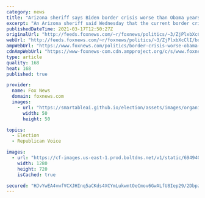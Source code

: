 ```yaml
---
category: news
title: "Arizona sheriff says Biden border crisis worse than Obama years: 'Like the Wild West'"
excerpt: "An Arizona sheriff said Wednesday that the current border crisis is worse than the Obama years, as DHS indicates that the migrant surge at the U.S.-Mexico border is expected to hit a 20-year high."
publishedDateTime: 2021-03-17T12:50:27Z
originalUrl: "http://feeds.foxnews.com/~r/foxnews/politics/~3/ZjPlxbXcClI/border-crisis-worse-obama-arizona-sheriff-biden-immigration"
webUrl: "http://feeds.foxnews.com/~r/foxnews/politics/~3/ZjPlxbXcClI/border-crisis-worse-obama-arizona-sheriff-biden-immigration"
ampWebUrl: "https://www.foxnews.com/politics/border-crisis-worse-obama-arizona-sheriff-biden-immigration.amp"
cdnAmpWebUrl: "https://www-foxnews-com.cdn.ampproject.org/c/s/www.foxnews.com/politics/border-crisis-worse-obama-arizona-sheriff-biden-immigration.amp"
type: article
quality: 168
heat: 168
published: true

provider:
  name: Fox News
  domain: foxnews.com
  images:
    - url: "https://smartableai.github.io/election/assets/images/organizations/foxnews.com-50x50.jpg"
      width: 50
      height: 50

topics:
  - Election
  - Republican Voice

images:
  - url: "https://cf-images.us-east-1.prod.boltdns.net/v1/static/694940094001/351be049-60a5-44b0-908b-b3f6e133f59a/3ebae1b6-1e4e-4510-b280-561e7c72e25d/1280x720/match/image.jpg"
    width: 1280
    height: 720
    isCached: true

secured: "HJvYwEA4vwfVCXJHInq5aCKds4XCYmLukwmtOeCmov6GwALfU8Iep29/2DbpzRlYj4zidwlChGqj1FvgytRb/e/MXa2Hg2EZ4+ufmeOLno1wtqmOq2nZn2QlVY+DZ30jptlrX3h1gGkuyAzlYHhAV4Em/CqRgn2vAOncCaLW3+PH4kp4+jXDF/sM3S7Lv3f0VWZKarG9WDK0Rku1waefcueNX4NoXAASDQX3v/HlNb01GA9EleRPMQ7FUY2jfs1eUAMcQth8hxVL6x7h4OKIzRP/EyATaUTPkTrpKzlKGAOxACJvz/3BBFrX1FYFhNCGCpdwS1m0FnhazZLM0iMqQn3PrR887XXTKdUjpNc60ic=;f4e/9qyu69eVR+q/SX9WEA=="
---
```


